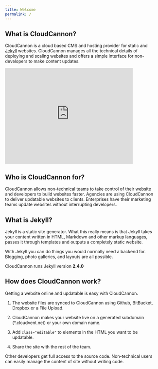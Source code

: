 ```yaml
---
title: Welcome
permalink: /
---
```

## What is CloudCannon?

CloudCannon is a cloud based CMS and hosting provider for static and [Jekyll](http://jekyllrb.com) websites. CloudCannon manages all the technical details of deploying and scaling websites and offers a simple interface for non-developers to make content updates.

<p class="videoWrapper"><iframe width="420" height="315" src="https://www.youtube.com/embed/W9GaCEm4bHo" frameborder="0" allowfullscreen></iframe></p>

## Who is CloudCannon for?

CloudCannon allows non-technical teams to take control of their website and developers to build websites faster. Agencies are using CloudCannon to deliver updatable websites to clients. Enterprises have their marketing teams update websites without interrupting developers.

## What is Jekyll?

Jekyll is a static site generator. What this really means is that Jekyll takes your content written in HTML, Markdown and other markup languages, passes it through templates and outputs a completely static website.

With Jekyll you can do things you would normally need a backend for. Blogging, photo galleries, and layouts are all possible.

CloudCannon runs Jekyll version **2.4.0**

## How does CloudCannon work?

Getting a website online and updatable is easy with CloudCannon.

1. The website files are synced to CloudCannon using Github, BitBucket, Dropbox or a File Upload.

2. CloudCannon makes your website live on a generated subdomain (*.cloudvent.net) or your own domain name.

3. Add `class="editable"` to elements in the HTML you want to be updatable.

4. Share the site with the rest of the team.

Other developers get full access to the source code. Non-technical users can easily manage the content of site without writing code.
